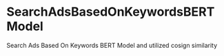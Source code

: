# SearchAdsBasedOnKeywordsBERTModel
Search Ads Based On Keywords BERT Model and utilized cosign similarity
